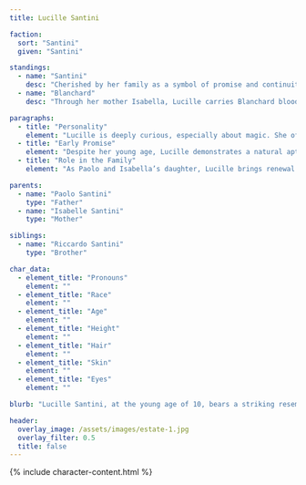 ```yaml
---
title: Lucille Santini

faction:
  sort: "Santini"
  given: "Santini"

standings:
  - name: "Santini"
    desc: "Cherished by her family as a symbol of promise and continuity. Her magical aptitude is a source of pride, though it also sets her apart as someone to be carefully guided."
  - name: "Blanchard"
    desc: "Through her mother Isabella, Lucille carries Blanchard blood. She represents a hopeful union of the Santini and Blanchard families, though she is too young to have direct dealings with them."

paragraphs:
  - title: "Personality"
    element: "Lucille is deeply curious, especially about magic. She often conducts small experiments under her mother's supervision, showing both boldness and creativity in her approach."
  - title: "Early Promise"
    element: "Despite her young age, Lucille demonstrates a natural aptitude for magic. Her affinity mirrors Isabella’s own, strengthening the bond between mother and daughter. These early signs suggest she may one day become a formidable practitioner."
  - title: "Role in the Family"
    element: "As Paolo and Isabella’s daughter, Lucille brings renewal to her mother, who finds purpose in nurturing her child’s magical gift. Alongside her younger brother Riccardo, she represents the future of the Santini line, though her destiny seems uniquely tied to arcane pursuits."

parents:
  - name: "Paolo Santini"
    type: "Father"
  - name: "Isabelle Santini"
    type: "Mother"

siblings:
  - name: "Riccardo Santini"
    type: "Brother"

char_data:
  - element_title: "Pronouns"
    element: ""
  - element_title: "Race"
    element: ""
  - element_title: "Age"
    element: ""
  - element_title: "Height"
    element: ""
  - element_title: "Hair"
    element: ""
  - element_title: "Skin"
    element: ""
  - element_title: "Eyes"
    element: ""

blurb: "Lucille Santini, at the young age of 10, bears a striking resemblance to her mother, Isabella, particularly in her magical inclinations. Her presence brings hope and renewal to her mother, who struggles to maintain her identity within the confines of the Santini family."

header:
  overlay_image: /assets/images/estate-1.jpg
  overlay_filter: 0.5
  title: false
---
```


{% include character-content.html %}